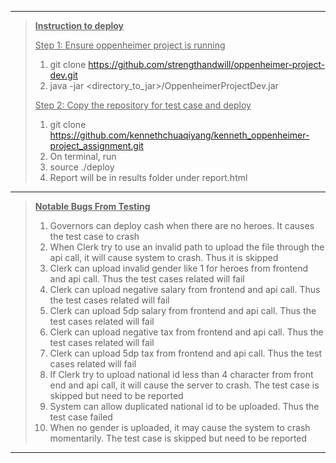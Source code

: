 -----
>
><ins> **Instruction to  deploy** </ins>
>
><ins>Step 1: Ensure oppenheimer project is running</ins>
>
>1. git clone https://github.com/strengthandwill/oppenheimer-project-dev.git
>2. java -jar <directory_to_jar>/OppenheimerProjectDev.jar
>
><ins>Step 2: Copy the repository for test case and deploy</ins>
>
>1. git clone https://github.com/kennethchuaqiyang/kenneth_oppenheimer-project_assignment.git
>2. On terminal, run
>3. source ./deploy
>4. Report will be in results folder under report.html
>
-----
>
><ins> **Notable Bugs From Testing**</ins>
>
>1. Governors can deploy cash when there are no heroes. It causes the test case to crash
>2. When Clerk try to use an invalid path to upload the file through the api call, it will cause system to     crash. Thus it is skipped
>3. Clerk can upload invalid gender like 1 for heroes from frontend and api call. Thus the test cases related will fail
>4. Clerk can upload negative salary from frontend and api call. Thus the test cases related will fail
>5. Clerk can upload 5dp salary from frontend and api call. Thus the test cases related will fail
>6. Clerk can upload negative tax from frontend and api call. Thus the test cases related will fail
>7. Clerk can upload 5dp tax from frontend and api call. Thus the test cases related will fail
>8. If Clerk try to upload national id less than 4 character from front end and api call, it will cause the server to crash. The test case is skipped but need to be reported
>9. System can allow duplicated national id to be uploaded. Thus the test case failed
>10. When no gender is uploaded, it may cause the system to crash momentarily. The test case is skipped but need to be reported
>
-----
